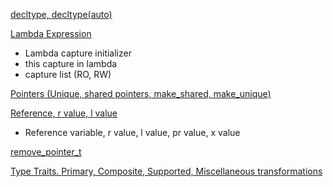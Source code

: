 [decltype, decltype(auto)](https://code-with-amitk.github.io/Languages/Programming/C++/C++_11,14,17,20,23/C++11/decltype.html)

[Lambda Expression](https://code-with-amitk.github.io/Languages/Programming/C++/C++_11,14,17,20,23/C++11/)
* Lambda capture initializer
* this capture in lambda
* capture list (RO, RW)

[Pointers (Unique, shared pointers, make_shared, make_unique)](https://code-with-amitk.github.io/Languages/Programming/C++/C++_11,14,17,20,23/C++11/smart_shared_unique.html)

[Reference, r value, l value](http://code-with-amitk.github.io/Languages/Programming/C++/C++_11,14,17,20,23/C++11/lvalue_rvalue_reference.html)
* Reference variable, r value, l value, pr value, x value

[remove_pointer_t](http://code-with-amitk.github.io/Languages/Programming/C++/C++_11,14,17,20,23/C++11/remove_pointer_t.html)

[Type Traits. Primary, Composite, Supported, Miscellaneous transformations](http://code-with-amitk.github.io/Languages/Programming/C++/C++_11,14,17,20,23/C++11/Type%20Triats.html)


